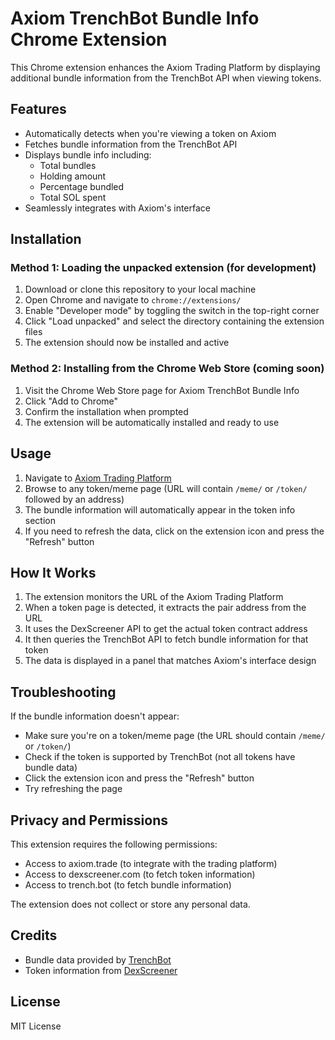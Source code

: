 # Axiom TrenchBot Bundle Info Chrome Extension

This Chrome extension enhances the Axiom Trading Platform by displaying additional bundle information from the TrenchBot API when viewing tokens.

## Features

- Automatically detects when you're viewing a token on Axiom
- Fetches bundle information from the TrenchBot API
- Displays bundle info including:
  - Total bundles
  - Holding amount
  - Percentage bundled
  - Total SOL spent
- Seamlessly integrates with Axiom's interface

## Installation

### Method 1: Loading the unpacked extension (for development)

1. Download or clone this repository to your local machine
2. Open Chrome and navigate to `chrome://extensions/`
3. Enable "Developer mode" by toggling the switch in the top-right corner
4. Click "Load unpacked" and select the directory containing the extension files
5. The extension should now be installed and active

### Method 2: Installing from the Chrome Web Store (coming soon)

1. Visit the Chrome Web Store page for Axiom TrenchBot Bundle Info
2. Click "Add to Chrome"
3. Confirm the installation when prompted
4. The extension will be automatically installed and ready to use

## Usage

1. Navigate to [Axiom Trading Platform](https://axiom.trade/)
2. Browse to any token/meme page (URL will contain `/meme/` or `/token/` followed by an address)
3. The bundle information will automatically appear in the token info section
4. If you need to refresh the data, click on the extension icon and press the "Refresh" button

## How It Works

1. The extension monitors the URL of the Axiom Trading Platform
2. When a token page is detected, it extracts the pair address from the URL
3. It uses the DexScreener API to get the actual token contract address
4. It then queries the TrenchBot API to fetch bundle information for that token
5. The data is displayed in a panel that matches Axiom's interface design

## Troubleshooting

If the bundle information doesn't appear:
- Make sure you're on a token/meme page (the URL should contain `/meme/` or `/token/`)
- Check if the token is supported by TrenchBot (not all tokens have bundle data)
- Click the extension icon and press the "Refresh" button
- Try refreshing the page

## Privacy and Permissions

This extension requires the following permissions:
- Access to axiom.trade (to integrate with the trading platform)
- Access to dexscreener.com (to fetch token information)
- Access to trench.bot (to fetch bundle information)

The extension does not collect or store any personal data.

## Credits

- Bundle data provided by [TrenchBot](https://trench.bot/)
- Token information from [DexScreener](https://dexscreener.com/)

## License

MIT License